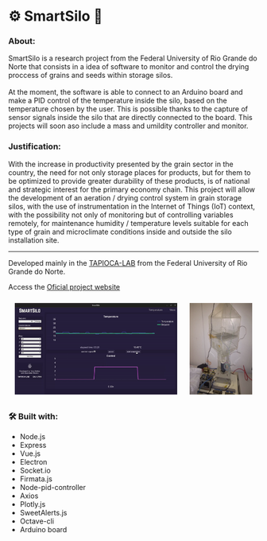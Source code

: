 # ⚙  SmartSilo  🌱 </h1>

### About:

SmartSilo is a research project from the Federal University of Rio Grande do Norte that consists in a idea of software to monitor and control the drying proccess of grains and seeds within storage silos. <br />
<br />
At the moment, the software is able to connect to an Arduino board and make a PID control of the temperature inside the silo, based on the temperature chosen by the user. This is possible thanks to the capture of sensor signals inside the silo that are directly connected to the board. This projects will soon aso include a mass and umildity controller and monitor.


### Justification:

With the increase in productivity presented by the grain sector in the country, the need for not only storage places for products, but for them to be optimized to provide greater durability of these products, is of national and strategic interest for the primary economy chain. This project will allow the development of an aeration / drying control system in grain storage silos, with the use of instrumentation in the Internet of Things (IoT) context, with the possibility not only of monitoring but of controlling variables remotely, for maintenance humidity / temperature levels suitable for each type of grain and microclimate conditions inside and outside the silo installation site.

<hr>

Developed mainly in the <a href="http://tapioca.eaj.ufrn.br/?page_id=50&lang=en">TAPIOCA-LAB</a> from the <a>Federal University of Rio Grande do Norte.</a> 

Access the <a href="https://smartsilo.netlify.com/">Oficial project website</a>

<div 
    style="display: flex; flex-wrap: wrap; justify-content:space-around; align-itens: center;"
>
    <img src="./__readme/demo.gif" width="65%" style="margin:10px">
    <img src="./__readme/dryer.PNG" width="25%" style="margin:10px">

</div>

### 🛠️ Built with:

- Node.js
- Express
- Vue.js
- Electron
- Socket.io
- Firmata.js
- Node-pid-controller
- Axios
- Plotly.js
- SweetAlerts.js
- Octave-cli
- Arduino board